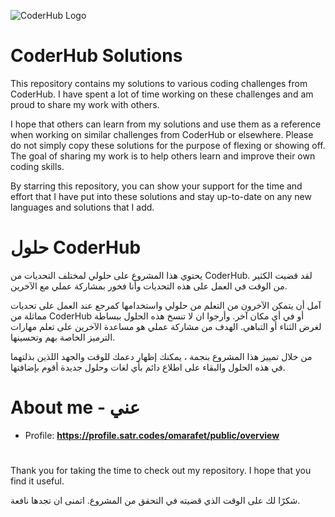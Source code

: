 ![CoderHub Logo](https://user-images.githubusercontent.com/81147447/211191094-fb44f368-ab66-4e99-a3d2-eaa21ff006b9.png)

# CoderHub Solutions

This repository contains my solutions to various coding challenges from CoderHub. I have spent a lot of time working on these challenges and am proud to share my work with others.

I hope that others can learn from my solutions and use them as a reference when working on similar challenges from CoderHub or elsewhere. Please do not simply copy these solutions for the purpose of flexing or showing off. The goal of sharing my work is to help others learn and improve their own coding skills.

By starring this repository, you can show your support for the time and effort that I have put into these solutions and stay up-to-date on any new languages and solutions that I add.

# حلول CoderHub

يحتوي هذا المشروع على حلولي لمختلف التحديات من CoderHub. لقد قضيت الكثير من الوقت في العمل على هذه التحديات وأنا فخور بمشاركة عملي مع الآخرين.

آمل أن يتمكن الآخرون من التعلم من حلولي واستخدامها كمرجع عند العمل على تحديات مماثلة من CoderHub أو في أي مكان آخر. وأرجوا ان لا تنسخ هذه الحلول ببساطة لغرض الثناء أو التباهي. الهدف من مشاركة عملي هو مساعدة الآخرين على تعلم مهارات الترميز الخاصة بهم وتحسينها.

من خلال تمييز هذا المشروع بنجمة ، يمكنك إظهار دعمك للوقت والجهد اللذين بذلتهما في هذه الحلول والبقاء على اطلاع دائم بأي لغات وحلول جديدة أقوم بإضافتها.

# About me - عني

- Profile: **https://profile.satr.codes/omarafet/public/overview**

#

Thank you for taking the time to check out my repository. I hope that you find it useful.

شكرًا لك على الوقت الذي قضيته في التحقق من المشروع. اتمنى ان تجدها نافعة.
